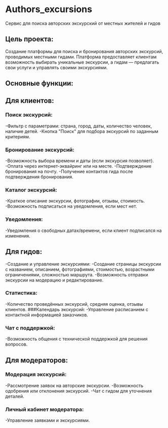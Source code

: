 # Authors_excursions
Сервис для поиска авторских экскурский от местных жителей и гидов

## Цель проекта:
Создание платформы для поиска и бронирования авторских экскурсий, проводимых местными гидами. Платформа предоставляет клиентам возможность выбирать уникальные экскурсии, а гидам — предлагать свои услуги и управлять своими экскурсиями.

## Основные функции:

## Для клиентов:
### Поиск экскурсий:
-Фильтр с параметрами: страна, город, даты, количество человек, наличие детей.
-Кнопка "Поиск" для подбора экскурсий по заданным критериям.
### Бронирование экскурсий:
-Возможность выбора времени и даты (если экскурсия позволяет).
-Оплата через интернет-эквайринг или на месте.
-Подтверждение бронирования на почту.
-Получение контактов гида после подтверждения бронирования.

### Каталог экскурсий:
-Краткое описание экскурсии, фотографии, отзывы, стоимость.
-Возможность подписаться на уведомления, если мест нет.
### Уведомления:
-Уведомления о свободных датах/времени, если клиент подписался на изменения.

## Для гидов:
-Создание и управление экскурсиями:
-Создание страницы экскурсии с названием, описанием, фотографиями, стоимостью, возрастными ограничениями, сложностью маршрута.
-Возможность отправки экскурсии на модерацию и редактирование.
### Статистика:
-Количество проведённых экскурсий, средняя оценка, отзывы клиентов.
###Календарь экскурсий:
-Управление расписанием с контактной информацией заказчиков.
### Чат с поддержкой:
-Возможность общения с технической поддержкой для решения вопросов.

## Для модераторов:
### Модерация экскурсий:
-Рассмотрение заявок на авторские экскурсии.
-Возможность одобрения или отклонения экскурсий.
-Чат с гидом для уточнения деталей.
### Личный кабинет модератора:
-Управление заявками и экскурсиями.
